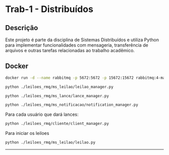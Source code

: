 # Trab-1 - Distribuídos

## Descrição
Este projeto é parte da disciplina de Sistemas Distribuídos e utiliza Python para implementar funcionalidades com mensageria, transferência de arquivos e outras tarefas relacionadas ao trabalho acadêmico.

## Docker

```bash
docker run -d --name rabbitmq -p 5672:5672 -p 15672:15672 rabbitmq:4-management
```


```bash
python ./leiloes_rmq/ms_leilao/leilao_manager.py
```

```bash
python ./leiloes_rmq/ms_lance/lance_manager.py
```

```bash
python ./leiloes_rmq/ms_notificacao/notification_manager.py
```

Para cada usuário que dará lances:

```bash
python ./leiloes_rmq/cliente/client_manager.py
```

Para iniciar os leiloes

```bash
python ./leiloes_rmq/ms_leilao/leilao.py
```

---
